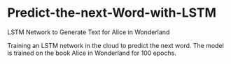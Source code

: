 # Predict-the-next-Word-with-LSTM
LSTM Network to Generate Text for Alice in Wonderland



Training an LSTM network in the cloud to predict the next word. The model is trained on the book Alice in Wonderland for 100 epochs.


